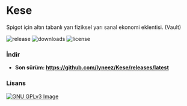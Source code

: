 # Kese
Spigot için altın tabanlı yarı fiziksel yarı sanal ekonomi eklentisi. (Vault)

![release](https://img.shields.io/github/v/release/lyneez/Kese)
![downloads](https://img.shields.io/github/downloads/lyneez/Kese/total)
![license](https://img.shields.io/github/license/lyneez/Kese)

### İndir
- **Son sürüm: https://github.com/lyneez/Kese/releases/latest**

### Lisans
[![GNU GPLv3 Image](https://www.gnu.org/graphics/gplv3-127x51.png)](http://www.gnu.org/licenses/gpl-3.0.en.html)

